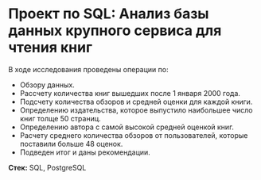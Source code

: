# Проект по SQL: Анализ базы данных крупного сервиса для чтения книг

В ходе исследования проведены операции по:
- Обзору данных.
- Рассчету количества книг вышедших после 1 января 2000 года.
- Подсчету количества обзоров и средней оценки для каждой книги.
- Определению издательства, которое выпустило наибольшее число книг толще 50 страниц.
- Определению автора с самой высокой средней оценкой книг.
- Расчету среднего количества обзоров от пользователей, которые поставили больше 48 оценок.
- Подведен итог и даны рекомендации.

__Стек:__  SQL, PostgreSQL 

